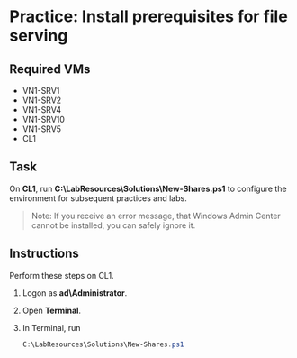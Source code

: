 # Practice: Install prerequisites for file serving

## Required VMs

* VN1-SRV1
* VN1-SRV2
* VN1-SRV4
* VN1-SRV10
* VN1-SRV5
* CL1

## Task

On **CL1**, run **C:\LabResources\Solutions\New-Shares.ps1** to configure the environment for subsequent practices and labs.

> Note: If you receive an error message, that Windows Admin Center cannot be installed, you can safely ignore it.

## Instructions

Perform these steps on CL1.

1. Logon as **ad\Administrator**.
1. Open **Terminal**.
1. In Terminal, run

    ````powershell
    C:\LabResources\Solutions\New-Shares.ps1
    ````
